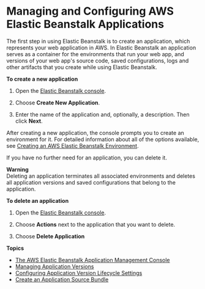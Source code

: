 # Managing and Configuring AWS Elastic Beanstalk Applications<a name="applications"></a>

The first step in using Elastic Beanstalk is to create an application, which represents your web application in AWS\. In Elastic Beanstalk an application serves as a container for the environments that run your web app, and versions of your web app's source code, saved configurations, logs and other artifacts that you create while using Elastic Beanstalk\.

**To create a new application**

1. Open the [Elastic Beanstalk console](https://console.aws.amazon.com/elasticbeanstalk)\.

1. Choose **Create New Application**\.

1. Enter the name of the application and, optionally, a description\. Then click **Next**\.

After creating a new application, the console prompts you to create an environment for it\. For detailed information about all of the options available, see [Creating an AWS Elastic Beanstalk Environment](using-features.environments.md)\.

If you have no further need for an application, you can delete it\.

**Warning**  
Deleting an application terminates all associated environments and deletes all application versions and saved configurations that belong to the application\.

**To delete an application**

1. Open the [Elastic Beanstalk console](https://console.aws.amazon.com/elasticbeanstalk)\.

1. Choose **Actions** next to the application that you want to delete\.

1. Choose **Delete Application**

**Topics**
+ [The AWS Elastic Beanstalk Application Management Console](applications-console.md)
+ [Managing Application Versions](applications-versions.md)
+ [Configuring Application Version Lifecycle Settings](applications-lifecycle.md)
+ [Create an Application Source Bundle](applications-sourcebundle.md)